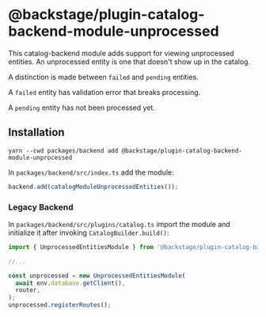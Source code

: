 # @backstage/plugin-catalog-backend-module-unprocessed

This catalog-backend module adds support for viewing unprocessed entities. An unprocessed entity is one that doesn't show up in the catalog.

A distinction is made between `failed` and `pending` entities.

A `failed` entity has validation error that breaks processing.

A `pending` entity has not been processed yet.

## Installation

```shell
yarn --cwd packages/backend add @backstage/plugin-catalog-backend-module-unprocessed
```

In `packages/backend/src/index.ts` add the module:

```ts title="packages/backend/src/index.ts"
backend.add(catalogModuleUnprocessedEntities());
```

### Legacy Backend

In `packages/backend/src/plugins/catalog.ts` import the module and initialize it after invoking `CatalogBuilder.build()`:

```ts title="packages/backend/src/plugins/catalog.ts"
import { UnprocessedEntitiesModule } from '@backstage/plugin-catalog-backend-module-unprocessed';

//...

const unprocessed = new UnprocessedEntitiesModule(
  await env.database.getClient(),
  router,
);
unprocessed.registerRoutes();
```
